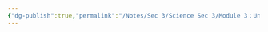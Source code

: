 ```yaml
---
{"dg-publish":true,"permalink":"/Notes/Sec 3/Science Sec 3/Module 3：Univers matériel/Chapitre 7：Les propriétés de la matière/7.1：Les propriétés caractéristiques de la matière/"}
---
```


